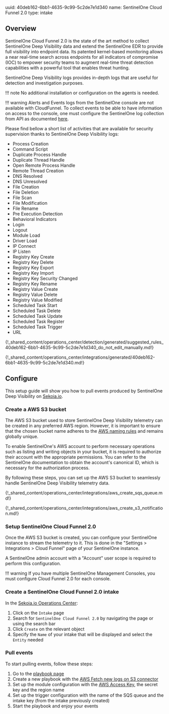 uuid: 40deb162-6bb1-4635-9c99-5c2de7e1d340
name: SentinelOne Cloud Funnel 2.0
type: intake

## Overview

SentinelOne Cloud Funnel 2.0 is the state of the art method to collect SentinelOne Deep Visibility data and extend the SentinelOne EDR to provide full visibility into endpoint data. Its patented kernel-based monitoring allows a near real-time search across endpoints for all indicators of compromise (IOC) to empower security teams to augment real-time threat detection capabilities with a powerful tool that enables threat hunting.

SentinelOne Deep Visibility logs provides in-depth logs that are useful for detection and investigation purposes.

!!! note
    No additional installation or configuration on the agents is needed.

!!! warning
    Alerts and Events logs from the SentinelOne console are not available with CloudFunnel. To collect events to be able to have information on access to the console, one must configure the SentinelOne log collection from API as documented [here](./sentinelone.md).

Please find bellow a short list of activities that are available for security supervision thanks to SentinelOne Deep Visibility logs:

- Process Creation
- Command Script
- Duplicate Process Handle
- Duplicate Thread Handle
- Open Remote Process Handle
- Remote Thread Creation
- DNS Resolved
- DNS Unresolved
- File Creation
- File Deletion
- File Scan
- File Modification
- File Rename
- Pre Execution Detection
- Behavioral Indicators
- Login
- Logout
- Module Load
- Driver Load
- IP Connect
- IP Listen
- Registry Key Create
- Registry Key Delete
- Registry Key Export
- Registry Key Import
- Registry Key Security Changed
- Registry Key Rename
- Registry Value Create
- Registry Value Delete
- Registry Value Modified
- Scheduled Task Start
- Scheduled Task Delete
- Scheduled Task Update
- Scheduled Task Register
- Scheduled Task Trigger
- URL

{!_shared_content/operations_center/detection/generated/suggested_rules_40deb162-6bb1-4635-9c99-5c2de7e1d340_do_not_edit_manually.md!}

{!_shared_content/operations_center/integrations/generated/40deb162-6bb1-4635-9c99-5c2de7e1d340.md!}

## Configure

This setup guide will show you how to pull events produced by SentinelOne Deep Visibility on [Sekoia.io](https://app.sekoia.io/).

### Create a AWS S3 bucket

The AWS S3 bucket used to store SentinelOne Deep Visibility telemetry can be created in any preferred AWS region. However, it is important to ensure that the chosen bucket name adheres to the [AWS naming rules](https://docs.aws.amazon.com/AmazonS3/latest/userguide/bucketnamingrules.html) and remains globally unique.

To enable SentinelOne's AWS account to perform necessary operations such as listing and writing objects in your bucket, it is required to authorize their account with the appropriate permissions. You can refer to the SentinelOne documentation to obtain the account's canonical ID, which is necessary for the authorization process.

By following these steps, you can set up the AWS S3 bucket to seamlessly handle SentinelOne Deep Visibility telemetry data.


{!_shared_content/operations_center/integrations/aws_create_sqs_queue.md!}

{!_shared_content/operations_center/integrations/aws_create_s3_notification.md!}

### Setup SentinelOne Cloud Funnel 2.0

Once the AWS S3 bucket is created, you can configure your SentinelOne instance to stream the telemetry to it. This is done in the "Settings > Integrations > Cloud Funnel" page of your SentinelOne instance.

A SentinelOne admin account with a "Account" user scope is required to perform this configuration.

!!! warning
    If you have multiple SentinelOne Management Consoles, you must configure Cloud Funnel 2.0 for each console.

### Create a SentinelOne Cloud Funnel 2.0 intake

In the [Sekoia.io Operations Center](https://app.sekoia.io/operations/intakes):

1. Click on the `Intake` page
2. Search for `SentinelOne Cloud Funnel 2.0` by navigating the page or using the search bar
3. Click `Create` on the relevant object
4. Specify the `Name` of your intake that will be displayed and select the `Entity` needed

### Pull events

To start pulling events, follow these steps:

1. Go to the [playbook page](https://app.sekoia.io/operations/playbooks)
2. Create a new playbook with the [AWS Fetch new logs on S3 connector](../../../../automate/library/aws#fetch-new-logs-on-s3)
3. Set up the module configuration with the [AWS Access Key](https://docs.aws.amazon.com/IAM/latest/UserGuide/id_credentials_access-keys.html), the secret key and the region name
4. Set up the trigger configuration with the name of the SQS queue and the intake key (from the intake previously created)
5. Start the playbook and enjoy your events
